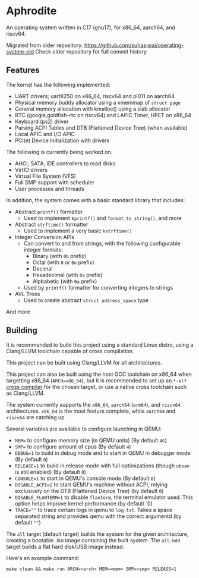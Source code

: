 # Aphrodite

An operating system written in C17 (gnu17), for x86_64, aarch64, and riscv64.

Migrated from older repository: https://github.com/suhas-pai/operating-system-old
Check older repository for full commit history

## Features

The kernel has the following implemented:
* UART drivers; uart8250 on x86_64, riscv64 and pl011 on aarch64
* Physical memory buddy allocator using a vmemmap of `struct page`
* General memory allocation with kmalloc() using a slab allocator
* RTC (google,goldfish-rtc on riscv64) and LAPIC Timer, HPET on x86_64
* Keyboard (ps2) driver
* Parsing ACPI Tables and DTB (Flattened Device Tree) (when available)
* Local APIC and I/O APIC
* PCI(e) Device Initialization with drivers

The following is currently being worked on.
* AHCI, SATA, IDE controllers to read disks
* VirtIO drivers
* Virtual File System (VFS)
* Full SMP support with scheduler
* User processes and threads

In addition, the system comes with a basic standard library that includes:

* Abstract `printf()` formatter
  * Used to implement `kprintf()` and `format_to_string()`, and more
* Abstract `strftime()` formatter
  * Used to implement a very basic `kstrftime()`
* Integer Conversion APIs
  * Can convert to and from strings, with the following configurable integer formats:
    * Binary (with `0b` prefix)
    * Octal (with `0` or `0o` prefix)
    * Decimal
    * Hexadecimal (with `0x` prefix)
    * Alpbabetic (with `0a` prefix)
  * Used by `printf()` formatter for converting integers to strings
* AVL Trees
  * Used to create abstract `struct address_space` type

And more

## Building

It is recommended to build this project using a standard Linux distro, using a Clang/LLVM toolchain capable of cross compilation.

This project can be built using Clang/LLVM for all architectures.

This project can also be built using the host GCC toolchain on x86_64 when targetting x86_64 (`ARCH=x86_64`), but it is recommended to set up an `*-elf` [cross compiler](https://wiki.osdev.org/GCC_Cross-Compiler) for the chosen target, or use a native cross toolchain such as Clang/LLVM.

The system currently supports the `x86_64`, `aarch64` (`arm64`), and `riscv64` architectures.
`x86_64` is the most feature complete, while `aarch64` and `riscv64` are catching up

Several variables are available to configure launching in QEMU:
  * `MEM=` to configure memory size (in QEMU units) (By default `4G`)
  * `SMP=` to configure amount of cpus (By default `4`)
  * `DEBUG=1` to build in debug mode and to start in QEMU in debugger mode (By default `0`)
  * `RELEASE=1` to build in release mode with full optimizations (though `ubsan` is still enabled) (By default `0`)
  * `CONSOLE=1` to start in QEMU's console mode (By default `0`)
  * `DISABLE_ACPI=1` to start QEMU's machine without ACPI, relying exclusively on the DTB (Flattened Device Tree) (by default `0`)
  * `DISABLE_FLANTERM=1` to disable `flanterm`, the terminal emulator used. This option helps improve kernel performance (by default `0)
  * `TRACE=""` to trace certain logs in qemu to `log.txt`. Takes a space separated string and provides qemu with the correct argumentd (by default `""`)

The `all` target (default target) builds the system for the given architecture, creating a bootable .iso image containing the built system.
The `all-hdd` target builds a flat hard disk/USB image instead.

Here's an example command:

```make clean && make run ARCH=<arch> MEM=<mem> SMP=<smp> RELEASE=1```
